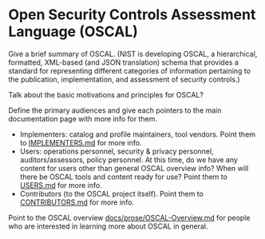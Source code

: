 # Open Security Controls Assessment Language (OSCAL) 

Give a brief summary of OSCAL. (NIST is developing OSCAL, a hierarchical, formatted, XML-based (and JSON translation) schema that provides a standard for representing different categories of information pertaining to the publication, implementation, and assessment of security controls.)

Talk about the basic motivations and principles for OSCAL?

Define the primary audiences and give each pointers to the main documentation page with more info for them. 
* Implementers: catalog and profile maintainers, tool vendors. Point them to [IMPLEMENTERS.md](IMPLEMENTERS.md) for more info.
* Users: operations personnel, security & privacy personnel, auditors/assessors, policy personnel. At this time, do we have any content for users other than general OSCAL overview info? When will there be OSCAL tools and content ready for use? Point them to [USERS.md](USERS.md) for more info.
* Contributors (to the OSCAL project itself). Point them to [CONTRIBUTORS.md](CONTRIBUTORS.md) for more info.

Point to the OSCAL overview [docs/prose/OSCAL-Overview.md](docs/prose/OSCAL-Overview.md) for people who are interested in learning more about OSCAL in general.
